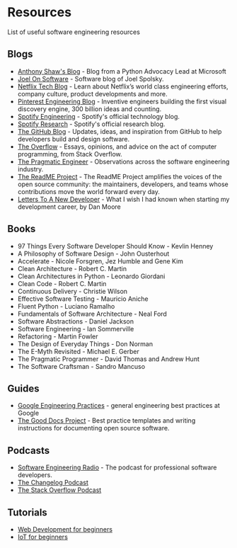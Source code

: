 # Resources

List of useful software engineering resources

## Blogs

- [Anthony Shaw's Blog](https://tonybaloney.github.io/#blog) - Blog from a Python Advocacy Lead at Microsoft
- [Joel On Software](https://www.joelonsoftware.com) - Software blog of Joel Spolsky.
- [Netflix Tech Blog](https://netflixtechblog.com) - Learn about Netflix’s world class engineering efforts, company culture, product developments and more.
- [Pinterest Engineering Blog](https://medium.com/pinterest-engineering) - Inventive engineers building the first visual discovery engine, 300 billion ideas and counting.
- [Spotify Engineering](https://engineering.atspotify.com) - Spotify's official technology blog.
- [Spotify Research](https://research.atspotify.com/blog/) - Spotify's official research blog.
- [The GitHub Blog](https://github.blog) - Updates, ideas, and inspiration from GitHub to help developers build and design software.
- [The Overflow](https://stackoverflow.blog) - Essays, opinions, and advice on the act of computer programming, from Stack Overflow.
- [The Pragmatic Engineer](https://blog.pragmaticengineer.com) - Observations across the software engineering industry.
- [The ReadME Project](https://github.com/readme) - The ReadME Project amplifies the voices of the open source community: the maintainers, developers, and teams whose contributions move the world forward every day.
- [Letters To A New Developer](https://letterstoanewdeveloper.com) - What I wish I had known when starting my development career, by Dan Moore

## Books

- 97 Things Every Software Developer Should Know - Kevlin Henney
- A Philosophy of Software Design - John Ousterhout
- Accelerate - Nicole Forsgren, Jez Humble and Gene Kim
- Clean Architecture - Robert C. Martin
- Clean Architectures in Python - Leonardo Giordani
- Clean Code - Robert C. Martin
- Continuous Delivery - Christie Wilson
- Effective Software Testing - Mauricio Aniche
- Fluent Python - Luciano Ramalho
- Fundamentals of Software Architecture - Neal Ford
- Software Abstractions - Daniel Jackson
- Software Engineering - Ian Sommerville
- Refactoring - Martin Fowler
- The Design of Everyday Things - Don Norman
- The E-Myth Revisited - Michael E. Gerber
- The Pragmatic Programmer - David Thomas and Andrew Hunt
- The Software Craftsman - Sandro Mancuso

## Guides

- [Google Engineering Practices](https://google.github.io/eng-practices/) - general engineering best practices at Google
- [The Good Docs Project](https://thegooddocsproject.dev) - Best practice templates and writing instructions for documenting open source software.

## Podcasts

- [Software Engineering Radio](https://www.se-radio.net/) - The podcast for professional software developers.
- [The Changelog Podcast](https://changelog.com/podcast)
- [The Stack Overflow Podcast](https://stackoverflow.blog/podcast)

## Tutorials

- [Web Development for beginners](https://github.com/microsoft/Web-Dev-For-Beginners)
- [IoT for beginners](https://github.com/microsoft/IoT-For-Beginners)
